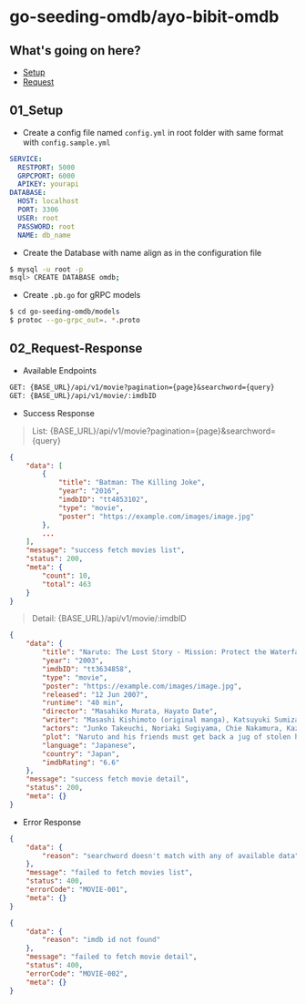 # go-seeding-omdb/ayo-bibit-omdb

## What's going on here?
- [Setup](#01_Setup)
- [Request](#02_Request-Response)

## 01_Setup
- Create a config file named `config.yml` in root folder with same format with `config.sample.yml`

```yml
SERVICE:
  RESTPORT: 5000
  GRPCPORT: 6000
  APIKEY: yourapi
DATABASE: 
  HOST: localhost
  PORT: 3306
  USER: root
  PASSWORD: root
  NAME: db_name
```

- Create the Database with name align as in the configuration file

```bash
$ mysql -u root -p
msql> CREATE DATABASE omdb;
```

- Create `.pb.go` for gRPC models

```bash
$ cd go-seeding-omdb/models
$ protoc --go-grpc_out=. *.proto
```

## 02_Request-Response

- Available Endpoints

```txt
GET: {BASE_URL}/api/v1/movie?pagination={page}&searchword={query}
GET: {BASE_URL}/api/v1/movie/:imdbID
```

- Success Response

> List: {BASE_URL}/api/v1/movie?pagination={page}&searchword={query}
```json
{
    "data": [
        {
            "title": "Batman: The Killing Joke",
            "year": "2016",
            "imdbID": "tt4853102",
            "type": "movie",
            "poster": "https://example.com/images/image.jpg"
        },
        ...
    ],
    "message": "success fetch movies list",
    "status": 200,
    "meta": {
        "count": 10,
        "total": 463
    }
}
```
> Detail: {BASE_URL}/api/v1/movie/:imdbID
```json
{
    "data": {
        "title": "Naruto: The Lost Story - Mission: Protect the Waterfall Village",
        "year": "2003",
        "imdbID": "tt3634858",
        "type": "movie",
        "poster": "https://example.com/images/image.jpg",
        "released": "12 Jun 2007",
        "runtime": "40 min",
        "director": "Masahiko Murata, Hayato Date",
        "writer": "Masashi Kishimoto (original manga), Katsuyuki Sumizawa (screenplay)",
        "actors": "Junko Takeuchi, Noriaki Sugiyama, Chie Nakamura, Kazuhiko Inoue",
        "plot": "Naruto and his friends must get back a jug of stolen holy water from a band of higher class ninjas.",
        "language": "Japanese",
        "country": "Japan",
        "imdbRating": "6.6"
    },
    "message": "success fetch movie detail",
    "status": 200,
    "meta": {}
}
```

- Error Response

```json
{
    "data": {
        "reason": "searchword doesn't match with any of available data"
    },
    "message": "failed to fetch movies list",
    "status": 400,
    "errorCode": "MOVIE-001",
    "meta": {}
}
```
```json
{
    "data": {
        "reason": "imdb id not found"
    },
    "message": "failed to fetch movie detail",
    "status": 400,
    "errorCode": "MOVIE-002",
    "meta": {}
}
```
